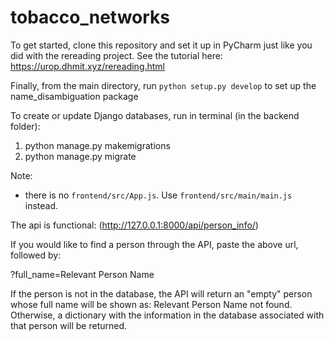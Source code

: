 # tobacco_networks

To get started, clone this repository and set it up in PyCharm
just like you did with the rereading project. See the tutorial here: https://urop.dhmit.xyz/rereading.html 

Finally, from the main directory, run `python setup.py develop`
to set up the name_disambiguation package

To create or update Django databases, run in terminal (in the backend folder):

1. python manage.py makemigrations
2. python manage.py migrate

Note: 
- there is no `frontend/src/App.js`. Use `frontend/src/main/main.js`
instead.

The api is functional: (http://127.0.0.1:8000/api/person_info/)

If you would like to find a person through the API,
paste the above url, followed by:

?full_name=Relevant Person Name

If the person is not in the database, 
the API will return an "empty" person whose full name will be
shown as: Relevant Person Name not found.
Otherwise, a dictionary with the information in the
database associated with that person will be returned.
